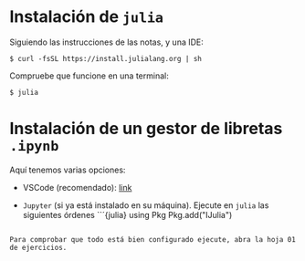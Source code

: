 # Instalación de `julia` 

Siguiendo las instrucciones de las notas, y una IDE:
```{bash}
$ curl -fsSL https://install.julialang.org | sh
``` 

Compruebe que funcione en una terminal:
```{bash}
$ julia
```

# Instalación de un gestor de libretas `.ipynb`

Aquí tenemos varias opciones:

- VSCode (recomendado): [link](https://code.visualstudio.com/docs/languages/julia)

- `Jupyter` (si ya está instalado en su máquina). Ejecute en `julia` las siguientes órdenes
``´{julia}
using Pkg
Pkg.add("IJulia")
```

Para comprobar que todo está bien configurado ejecute, abra la hoja 01 de ejercicios.